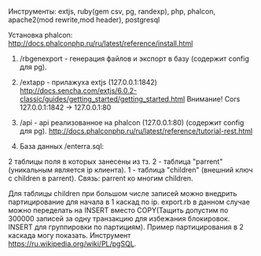 Инструменты: extjs, ruby(gem csv, pg, randexp), php, phalcon, apache2(mod rewrite,mod header), postgresql

Установка phalcon: http://docs.phalconphp.ru/ru/latest/reference/install.html

1) /rbgenexport - генерация файлов и экспорт в базу (содержит config для pg).

2) /extapp - прилажуха extjs (127.0.0.1:1842)
http://docs.sencha.com/extjs/6.0.2-classic/guides/getting_started/getting_started.html
Внимание! Cors 127.0.0.1:1842 -> 127.0.0.1:80

3) /api - api реализованное на phalcon (127.0.0.1:80) (содержит config для pg).
http://docs.phalconphp.ru/ru/latest/reference/tutorial-rest.html

4) База данных /enterra.sql:

2 таблицы поля в которых занесены из тз.
2 - таблица "parrent" (уникальным является ip клиента).
1 - таблица "children" (внешний ключ с children в parrent).
Связь: parrent ко многим children.

Для таблицы children при большом числе записей можно внедрить партицирование для начала в 1 каскад по ip.
export.rb в данном случае можно переделать на INSERT вместо COPY(Тащить допустим по 300000 записей за одну транзакцию для избежания блокировок. INSERT для группировки по партициям).
Пример партицирования в 2 каскада могу показать. Инструмент https://ru.wikipedia.org/wiki/PL/pgSQL.
